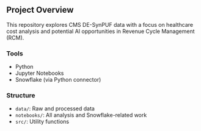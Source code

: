 ## Project Overview

This repository explores CMS DE-SynPUF data with a focus on healthcare cost analysis and potential AI opportunities in Revenue Cycle Management (RCM).

### Tools
- Python
- Jupyter Notebooks
- Snowflake (via Python connector)

### Structure
- `data/`: Raw and processed data
- `notebooks/`: All analysis and Snowflake-related work
- `src/`: Utility functions
